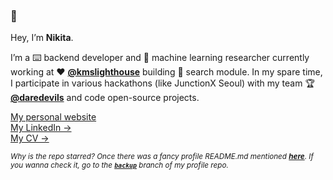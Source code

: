 ### 👋

Hey, I’m **Nikita**.

I’m a ⌨️ backend developer and 🤖 machine learning researcher currently working at ♥ **[@kmslighthouse](https://www.kmslh.com/)** building 🔎 search module. In my spare time, I participate in various hackathons (like JunctionX Seoul) with my team 🏆 **[@daredevils](https://github.com/daredevils-team)** and code open-source projects.

[My personal website](https://xtenzq.github.io/)<br/>
[My LinkedIn →](https://www.linkedin.com/in/xtenzq/)<br/>
[My CV →](https://xtenzq.github.io/cv)

<sub>_Why is the repo starred? Once there was a fancy profile README.md mentioned **[here](https://github.com/abhisheknaiidu/awesome-github-profile-readme)**. If you wanna check it, go to the **[`backup`](https://github.com/xtenzQ/xtenzQ/tree/backup)** branch of my profile repo._</sub>

